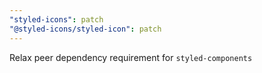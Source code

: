```yaml
---
"styled-icons": patch
"@styled-icons/styled-icon": patch
---
```


Relax peer dependency requirement for `styled-components`
